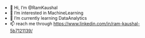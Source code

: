 - 👋 Hi, I’m @RamKaushal
- 👀 I’m interested in MachineLearning
- 🌱 I’m currently learning DataAnalytics
- 📫  reach me through https://www.linkedin.com/in/ram-kaushal-5b7121139/

<!---
RamKaushal/RamKaushal is a ✨ special ✨ repository because its `README.md` (this file) appears on your GitHub profile.
You can click the Preview link to take a look at your changes.
--->
